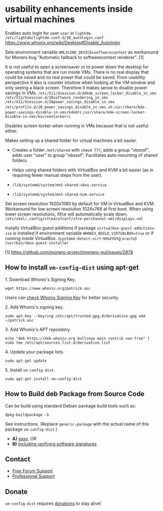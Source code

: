 # usability enhancements inside virtual machines #

Enables auto login for user `user` in `lightdm`.
`/etc/lightdm/lightdm.conf.d/30_autologin.conf`
https://www.whonix.org/wiki/Desktop#Disable_Autologin

Sets environment variable `QMLSCENE_DEVICE=softwarecontext` as workaround for
Monero bug "Automatic fallback to softwarecontext renderer". [1]

It is not useful to open a screensaver or to power down the desktop for
operating systems that are run inside VMs. There is no real display that could
be saved and no real power that could be saved. From usability perspective it
also is counter intuitive when looking at the VM window and only seeing a
black screen. Therefore it makes sense to disable power savings in VMs.
`/etc/X11/Xsession.d/20kde_screen_locker_disable_in_vms`
`/etc/X11/Xsession.d/20software_rendering_in_vms`
`/etc/X11/Xsession.d/20power_savings_disable_in_vms`
`/etc/profile.d/20_power_savings_disable_in_vms.sh`
`/usr/share/kde-power-savings-disable-in-vms/kdedrc`
`/usr/share/kde-screen-locker-disable-in-vms/kscreenlockerrc`

Disables screen locker when running in VMs because that is not useful either.

Makes setting up a shared folder for virtual machines a bit easier.

* Creates a folder `/mnt/shared` with `chmod 777`, adds a group
"vboxsf", adds user "user" to group "vboxsf". Facilitates auto-mounting of
shared folders.

* Helps using shared folders with VirtualBox and KVM a bit
easier (as in requiring fewer manual steps from the user).

* `/lib/systemd/system/mnt-shared-vbox.service`
* `/lib/systemd/system/mnt-shared-kvm.service`

Set screen resolution 1920x1080 by default for VM in VirtualBox and KVM.
Workaround for low screen resolution 1024x768 at first boot. When using lower
screen resolutions, Xfce will automatically scale down.
`/etc/skel/.config/xfce4/xfconf/xfce-perchannel-xml/displays.xml`

Installs VirtualBox guest additions if package
`virtualbox-guest-additions-iso` is installed if environment variable
`WHONIX_BUILD_VIRTUALBOX=true` or if running inside VirtualBox.
(`systemd-detect-virt` returning `oracle`)
`/usr/bin/vbox-guest-installer`

[1] https://github.com/monero-project/monero-gui/issues/2878
## How to install `vm-config-dist` using apt-get ##

1\. Download Whonix's Signing Key.

```
wget https://www.whonix.org/patrick.asc
```

Users can [check Whonix Signing Key](https://www.whonix.org/wiki/Whonix_Signing_Key) for better security.

2\. Add Whonix's signing key.

```
sudo apt-key --keyring /etc/apt/trusted.gpg.d/derivative.gpg add ~/patrick.asc
```

3\. Add Whonix's APT repository.

```
echo "deb https://deb.whonix.org bullseye main contrib non-free" | sudo tee /etc/apt/sources.list.d/derivative.list
```

4\. Update your package lists.

```
sudo apt-get update
```

5\. Install `vm-config-dist`.

```
sudo apt-get install vm-config-dist
```

## How to Build deb Package from Source Code ##

Can be build using standard Debian package build tools such as:

```
dpkg-buildpackage -b
```

See instructions. (Replace `generic-package` with the actual name of this package `vm-config-dist`.)

* **A)** [easy](https://www.whonix.org/wiki/Dev/Build_Documentation/generic-package/easy), _OR_
* **B)** [including verifying software signatures](https://www.whonix.org/wiki/Dev/Build_Documentation/generic-package)

## Contact ##

* [Free Forum Support](https://forums.whonix.org)
* [Professional Support](https://www.whonix.org/wiki/Professional_Support)

## Donate ##

`vm-config-dist` requires [donations](https://www.whonix.org/wiki/Donate) to stay alive!

